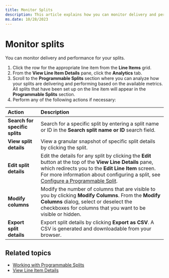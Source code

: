 ```yaml
---
title: Monitor Splits
description: This article explains how you can monitor delivery and performance for your splits.
ms.date: 10/28/2023
---
```


# Monitor splits

You can monitor delivery and performance for your splits.

1. Click the row for the appropriate line item from the **Line Items** grid.
1. From the **View Line Item Details** pane, click the **Analytics** tab.
1. Scroll to the **Programmable Splits** section where you can analyze how your splits are delivering and performing based on the available metrics. All splits that have been set up on the line item will appear in the **Programmable Splits** section.
1. Perform any of the following actions if necessary:
 
| Action | Description |
|:---|:---|
| **Search for specific splits** | Search for a specific split by entering a split name or ID in the **Search split name or ID** search field. |
| **View split details** | View a granular snapshot of specific split details by clicking the split. |
| **Edit split details** | Edit the details for any split by clicking the **Edit** button at the top of the **View Line Details** pane, which redirects you to the **Edit Line Item** screen. For more information about configuring a split, see [Configure a Programmable Split](./configure-a-programmable-split.md). |
| **Modify columns** | Modify the number of columns that are visible to you by clicking **Modify Columns**. From the **Modify Columns** dialog, select or deselect the checkboxes for columns that you want to be visible or hidden. |
| **Export split details** | Export split details by clicking **Export as CSV**. A CSV is generated and downloadable from your browser. |

## Related topics

- [Working with Programmable Splits](./working-with-programmable-splits.md)
- [View Line Item Details](./view-line-item-details.md)
